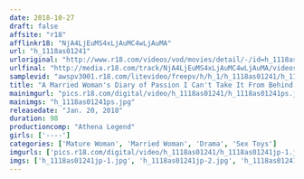 ```yaml
---
date: 2018-10-27
draft: false
affsite: "r18"
afflinkr18: "NjA4LjEuMS4xLjAuMC4wLjAuMA"
url: "h_1118as01241"
urloriginal: "http://www.r18.com/videos/vod/movies/detail/-/id=h_1118as01241"
urlfinal: "http://media.r18.com/track/NjA4LjEuMS4xLjAuMC4wLjAuMA/videos/vod/movies/detail/-/id=h_1118as01241"
samplevid: "awspv3001.r18.com/litevideo/freepv/h/h_1/h_1118as01241/h_1118as01241_dmb_s.mp4"
title: "A Married Woman's Diary of Passion I Can't Take It From Behind Anymore! M, Mother..."
mainimgurl: "pics.r18.com/digital/video/h_1118as01241/h_1118as01241ps.jpg"
mainimgs: "h_1118as01241ps.jpg"
releasedate: "Jan. 20, 2018"
duration: 98
productioncomp: "Athena Legend"
girls: ['----']
categories: ['Mature Woman', 'Married Woman', 'Drama', 'Sex Toys']
imgurls: ['pics.r18.com/digital/video/h_1118as01241/h_1118as01241jp-1.jpg', 'pics.r18.com/digital/video/h_1118as01241/h_1118as01241jp-2.jpg', 'pics.r18.com/digital/video/h_1118as01241/h_1118as01241jp-3.jpg', 'pics.r18.com/digital/video/h_1118as01241/h_1118as01241jp-4.jpg', 'pics.r18.com/digital/video/h_1118as01241/h_1118as01241jp-5.jpg', 'pics.r18.com/digital/video/h_1118as01241/h_1118as01241jp-6.jpg', 'pics.r18.com/digital/video/h_1118as01241/h_1118as01241jp-7.jpg', 'pics.r18.com/digital/video/h_1118as01241/h_1118as01241jp-8.jpg', 'pics.r18.com/digital/video/h_1118as01241/h_1118as01241jp-9.jpg', 'pics.r18.com/digital/video/h_1118as01241/h_1118as01241jp-10.jpg', 'pics.r18.com/digital/video/h_1118as01241/h_1118as01241jp-11.jpg', 'pics.r18.com/digital/video/h_1118as01241/h_1118as01241jp-12.jpg', 'pics.r18.com/digital/video/h_1118as01241/h_1118as01241jp-13.jpg', 'pics.r18.com/digital/video/h_1118as01241/h_1118as01241jp-14.jpg', 'pics.r18.com/digital/video/h_1118as01241/h_1118as01241jp-15.jpg', 'pics.r18.com/digital/video/h_1118as01241/h_1118as01241jp-16.jpg', 'pics.r18.com/digital/video/h_1118as01241/h_1118as01241jp-17.jpg', 'pics.r18.com/digital/video/h_1118as01241/h_1118as01241jp-18.jpg', 'pics.r18.com/digital/video/h_1118as01241/h_1118as01241jp-19.jpg', 'pics.r18.com/digital/video/h_1118as01241/h_1118as01241jp-20.jpg']
imgs: ['h_1118as01241jp-1.jpg', 'h_1118as01241jp-2.jpg', 'h_1118as01241jp-3.jpg', 'h_1118as01241jp-4.jpg', 'h_1118as01241jp-5.jpg', 'h_1118as01241jp-6.jpg', 'h_1118as01241jp-7.jpg', 'h_1118as01241jp-8.jpg', 'h_1118as01241jp-9.jpg', 'h_1118as01241jp-10.jpg', 'h_1118as01241jp-11.jpg', 'h_1118as01241jp-12.jpg', 'h_1118as01241jp-13.jpg', 'h_1118as01241jp-14.jpg', 'h_1118as01241jp-15.jpg', 'h_1118as01241jp-16.jpg', 'h_1118as01241jp-17.jpg', 'h_1118as01241jp-18.jpg', 'h_1118as01241jp-19.jpg', 'h_1118as01241jp-20.jpg']
---
```


